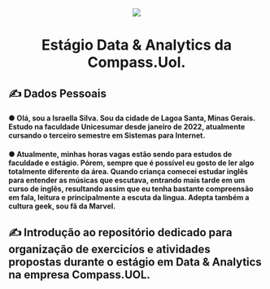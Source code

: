 <div align="center">
<img src="https://user-images.githubusercontent.com/89945563/220741589-edc19418-105c-4b07-8237-1dbc9c46c519.jpg" />
</div>

<h1 align="center"> Estágio Data & Analytics da Compass.Uol. </h1>
<h2 align="left">✍ Dados Pessoais </h2>

<h4 align="left"> ● Olá, sou a Israella Silva. Sou da cidade de Lagoa Santa, Minas Gerais. Estudo na faculdade Unicesumar desde janeiro de 2022, atualmente cursando o terceiro semestre em Sistemas para Internet.</h4>
<h4 align="left"> ● Atualmente, minhas horas vagas estão sendo para estudos de faculdade e estágio. Pórem, sempre que é possível eu gosto de ler algo totalmente diferente da área. Quando criança comecei estudar inglês para entender as músicas que escutava, entrando mais tarde em um curso de inglês, resultando assim que eu tenha bastante compreensão em fala, leitura e principalmente a escuta da lingua. Adepta também a cultura geek, sou fã da Marvel.</h4>

<h2 align="left">✍ Introdução ao repositório dedicado para organização de exercicíos e atividades propostas durante o estágio em Data & Analytics na empresa Compass.UOL.</h2>

